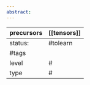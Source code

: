 ```yaml
---
abstract:
---
```


| precursors | [[tensors]] |
| ---------- | ----------- |
| status:    | #tolearn    |
| #tags      |             |
| level      | #           |
| type       | #           |
